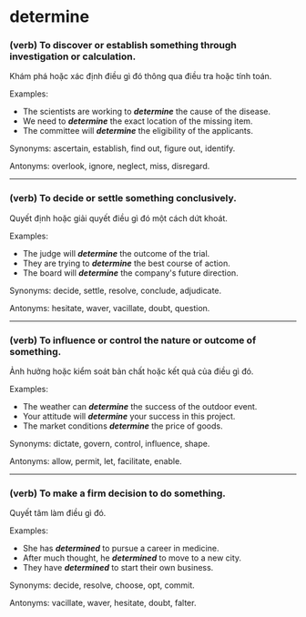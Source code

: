 # determine

### (verb) To discover or establish something through investigation or calculation.

Khám phá hoặc xác định điều gì đó thông qua điều tra hoặc tính toán.

Examples:
- The scientists are working to **_determine_** the cause of the disease.
- We need to **_determine_** the exact location of the missing item.
- The committee will **_determine_** the eligibility of the applicants.

Synonyms: ascertain, establish, find out, figure out, identify.

Antonyms: overlook, ignore, neglect, miss, disregard.

---

### (verb) To decide or settle something conclusively.

Quyết định hoặc giải quyết điều gì đó một cách dứt khoát.

Examples:
- The judge will **_determine_** the outcome of the trial.
- They are trying to **_determine_** the best course of action.
- The board will **_determine_** the company's future direction.

Synonyms: decide, settle, resolve, conclude, adjudicate.

Antonyms: hesitate, waver, vacillate, doubt, question.

---

### (verb) To influence or control the nature or outcome of something.

Ảnh hưởng hoặc kiểm soát bản chất hoặc kết quả của điều gì đó.

Examples:
- The weather can **_determine_** the success of the outdoor event.
- Your attitude will **_determine_** your success in this project.
- The market conditions **_determine_** the price of goods.

Synonyms: dictate, govern, control, influence, shape.

Antonyms: allow, permit, let, facilitate, enable.

---

### (verb) To make a firm decision to do something.

Quyết tâm làm điều gì đó.

Examples:
- She has **_determined_** to pursue a career in medicine.
- After much thought, he **_determined_** to move to a new city.
- They have **_determined_** to start their own business.

Synonyms: decide, resolve, choose, opt, commit.

Antonyms: vacillate, waver, hesitate, doubt, falter. 